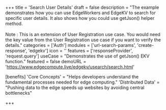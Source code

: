 +++
title = 'Search User Details'
draft = false
description = "The example demonstrates how you can use EdgeWorkers and EdgeKV to search for specific user details. It also shows how you could use getJson() helper method.<br><br> Note : This is an extension of User Registration use case. You would need the key value from the User Registration use case if you want to verify the details."
categories = ['Auth']
modules = ['url-search-params', 'create-response', 'edgekv']
icon = ''
features = ['responseProvider', 'request.query']
useCase = "Demonstrates the use of getJson() EKV function."
featured = false
demoURL = 'https://www.edgecompute.live/edgekv/usearch/search.html'

[benefits]
	'Core Concepts' = "Helps developers understand the fundamental processes needed for edge computing."
	'Distributed Data' = "Pushing data to the edge speeds up websites by avoiding central bottlenecks"

+++